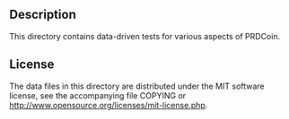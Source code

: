 Description
------------

This directory contains data-driven tests for various aspects of PRDCoin.

License
--------

The data files in this directory are distributed under the MIT software
license, see the accompanying file COPYING or
http://www.opensource.org/licenses/mit-license.php.

